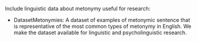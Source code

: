 Include linguistic data about metonymy useful for research:

- DatasetMetonymies: A dataset of examples of metonymic sentence that is representative of the most common types of metonymy in English. We make the dataset available for linguistic and psycholinguistic research.
